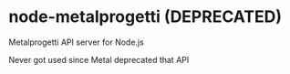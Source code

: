 node-metalprogetti (DEPRECATED)
==================
Metalprogetti API server for Node.js

Never got used since Metal deprecated that API
